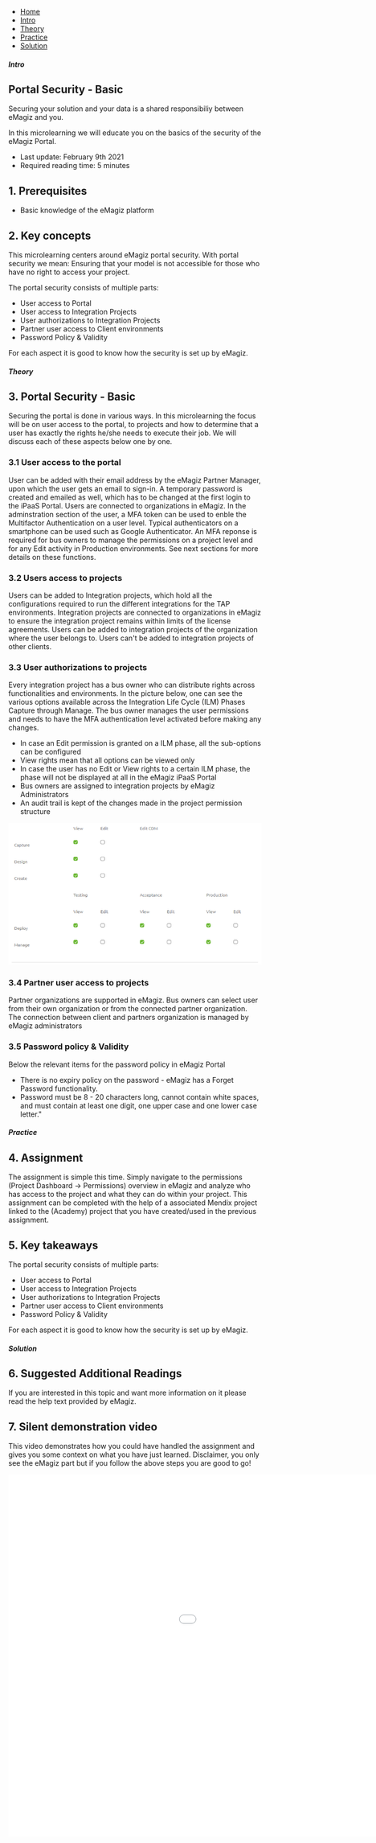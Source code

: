 <div class="ez-academy">
	<div class="ez-academy__body">
		<main class="micro-learning">
		<ul class="doc-nav">
			<li class="doc-nav__item"><a href="../../docs/microlearning/crashcourse-platform-index" class="doc-nav__link">Home</a></li>
			<li class="doc-nav__item"><a href="#intro" class="doc-nav__link">Intro</a></li>
			<li class="doc-nav__item"><a href="#theory" class="doc-nav__link">Theory</a></li>
			<li class="doc-nav__item"><a href="#practice" class="doc-nav__link">Practice</a></li>
			<li class="doc-nav__item"><a href="#solution" class="doc-nav__link">Solution</a></li>
		</ul>

<div class="doc">

##### Intro

## Portal Security - Basic
Securing your solution and your data is a shared responsibiliy between eMagiz and you. 

In this microlearning we will educate you on the basics of the security of the eMagiz Portal.

- Last update: February 9th 2021
- Required reading time: 5 minutes

## 1. Prerequisites
- Basic knowledge of the eMagiz platform

## 2. Key concepts
This microlearning centers around eMagiz portal security.
With portal security we mean: Ensuring that your model is not accessible for those who have no right to access your project.

The portal security consists of multiple parts:
- User access to Portal
- User access to Integration Projects
- User authorizations to Integration Projects
- Partner user access to Client environments
- Password Policy & Validity

For each aspect it is good to know how the security is set up by eMagiz.

##### Theory

## 3. Portal Security - Basic
Securing the portal is done in various ways. 
In this microlearning the focus will be on user access to the portal, to projects and how to determine that a user has exactly the rights he/she needs to execute their job.
We will discuss each of these aspects below one by one.

### 3.1 User access to the portal
User can be added with their email address by the eMagiz Partner Manager, upon which the user gets an email to sign-in. 
A temporary password is created and emailed as well, which has to be changed at the first login to the iPaaS Portal. Users are connected to organizations in eMagiz.
In the adminstration section of the user, a MFA token can be used to enble the Multifactor Authentication on a user level. 
Typical authenticators on a smartphone can be used such as Google Authenticator. 
An MFA reponse is required for bus owners to manage the permissions on a project level and for any Edit activity in Production environments. See next sections for more details on these functions.

### 3.2 Users access to projects
Users can be added to Integration projects, which hold all the configurations required to run the different integrations for the TAP environments. 
Integration projects are connected to organizations in eMagiz to ensure the integration project remains within limits of the license agreements. 
Users can be added to integration projects of the organization where the user belongs to. Users can't be added to integration projects of other clients. 

### 3.3 User authorizations to projects
Every integration project has a bus owner who can distribute rights across functionalities and environments. 
In the picture below, one can see the various options available across the Integration Life Cycle (ILM) Phases Capture through Manage. 
The bus owner manages the user permissions and needs to have the MFA authentication level activated before making any changes. 
- In case an Edit permission is granted on a ILM phase, all the sub-options can be configured
- View rights mean that all options can be viewed only
- In case the user has no Edit or View rights to a certain ILM phase, the phase will not be displayed at all in the eMagiz iPaaS Portal
- Bus owners are assigned to integration projects by eMagiz Administrators
- An audit trail is kept of the changes made in the project permission structure

<p align="center"><img src="../../img/microlearning/crashcourse-platform-manage-portal-security-basic--integration-project-rights.png"></p>

### 3.4 Partner user access to projects
Partner organizations are supported in eMagiz. 
Bus owners can select user from their own organization or from the connected partner organization. 
The connection between client and partners organization is managed by eMagiz administrators

### 3.5 Password policy & Validity 
Below the relevant items for the password policy in eMagiz Portal

- There is no expiry policy on the password - eMagiz has a Forget Password functionality. 
- Password must be 8 - 20 characters long, cannot contain white spaces, and must contain at least one digit, one upper case and one lower case letter."

##### Practice

## 4. Assignment

The assignment is simple this time. Simply navigate to the permissions (Project Dashboard -> Permissions) overview in eMagiz and analyze who has access to the project and what they can do within your project.
This assignment can be completed with the help of a associated Mendix project linked to the (Academy) project that you have created/used in the previous assignment.

## 5. Key takeaways

The portal security consists of multiple parts:
- User access to Portal
- User access to Integration Projects
- User authorizations to Integration Projects
- Partner user access to Client environments
- Password Policy & Validity

For each aspect it is good to know how the security is set up by eMagiz.

##### Solution

## 6. Suggested Additional Readings

If you are interested in this topic and want more information on it please read the help text provided by eMagiz.

## 7. Silent demonstration video

This video demonstrates how you could have handled the assignment and gives you some context on what you have just learned. Disclaimer, you only see the eMagiz part but if you follow the above steps you are good to go!

<iframe width="1280" height="720" src="../../vid/microlearning/crashcourse-platform-manage-portal-security-basic.mp4" frameborder="0" allow="accelerometer; autoplay; clipboard-write; encrypted-media; gyroscope; picture-in-picture" allowfullscreen></iframe>	

</div>
</main>
</div>
</div>